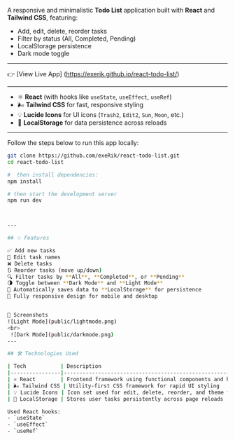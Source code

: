 <!-- # 📝 React Todo List App -->

A responsive and minimalistic **Todo List** application built with **React** and **Tailwind CSS**, featuring:

- Add, edit, delete, reorder tasks
- Filter by status (All, Completed, Pending)
- LocalStorage persistence
- Dark mode toggle

---

<!-- ## 🚀 Live Demo -->

👉 [View Live App]
(https://exerik.github.io/react-todo-list/)


---

<!-- ## 🛠️ Technologies Used -->

- ⚛️ **React** (with hooks like `useState`, `useEffect`, `useRef`)
- 🌬️ **Tailwind CSS** for fast, responsive styling
- 💡 **Lucide Icons** for UI icons (`Trash2`, `Edit2`, `Sun`, `Moon`, etc.)
- 🧠 **LocalStorage** for data persistence across reloads

---

<!-- ## ⚙️ Setup Instructions -->

Follow the steps below to run this app locally:

<!-- ### 1. Clone the Repository -->

```bash
git clone https://github.com/exeRik/react-todo-list.git
cd react-todo-list

#  then install dependencies:
npm install

# then start the development server 
npm run dev



---

## ✨ Features

✅ Add new tasks  
📝 Edit task names  
❌ Delete tasks  
🔃 Reorder tasks (move up/down)  
🔍 Filter tasks by **All**, **Completed**, or **Pending**  
🌗 Toggle between **Dark Mode** and **Light Mode**  
💾 Automatically saves data to **LocalStorage** for persistence  
📱 Fully responsive design for mobile and desktop


📸 Screenshots
![Light Mode](public/lightmode.png)
<br>
 ![Dark Mode](public/darkmode.png)
---

## 🛠️ Technologies Used

| Tech           | Description                                                   |
|----------------|---------------------------------------------------------------|
| ⚛️ React        | Frontend framework using functional components and hooks      |
| 🌬️ Tailwind CSS | Utility-first CSS framework for rapid UI styling             |
| 💡 Lucide Icons | Icon set used for edit, delete, reorder, and theme toggle UI |
| 💾 LocalStorage | Stores user tasks persistently across page reloads           |

Used React hooks:
- `useState`
- `useEffect`
- `useRef`



